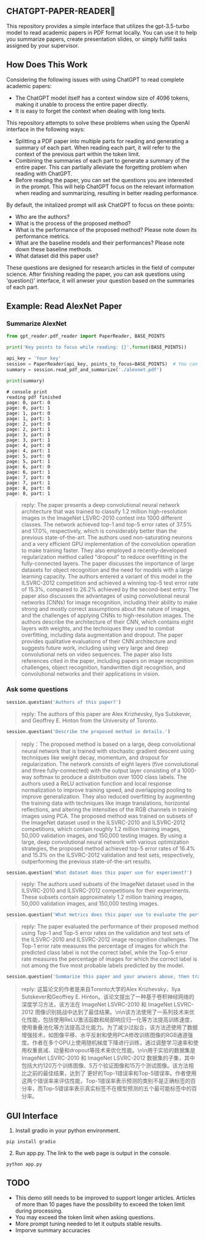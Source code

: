 ## CHATGPT-PAPER-READER📝 

This repository provides a simple interface that utilizes the gpt-3.5-turbo model to read academic papers in PDF format locally. You can use it to help you summarize papers, create presentation slides, or simply fulfill tasks assigned by your supervisor.

## How Does This Work
Considering the following issues with using ChatGPT to read complete academic papers:

- The ChatGPT model itself has a context window size of 4096 tokens, making it unable to process the entire paper directly.
- It is easy to forget the context when dealing with long texts.

This repository attempts to solve these problems when using the OpenAI interface in the following ways:

- Splitting a PDF paper into multiple parts for reading and generating a summary of each part. When reading each part, it will refer to the context of the previous part within the token limit.
- Combining the summaries of each part to generate a summary of the entire paper. This can partially alleviate the forgetting problem when reading with ChatGPT.
- Before reading the paper, you can set the questions you are interested in the prompt. This will help ChatGPT focus on the relevant information when reading and summarizing, resulting in better reading performance.

By default, the initalized prompt will ask ChatGPT to focus on these points:
- Who are the authors?
- What is the process of the proposed method?
- What is the performance of the proposed method? Please note down its performance metrics.
- What are the baseline models and their performances? Please note down these baseline methods.
- What dataset did this paper use?
  
These questions are designed for research articles in the field of computer science.
After finishing reading the paper, you can ask questions using 'question()' interface, it will anwser your question based on the summaries of each part.

## Example: Read AlexNet Paper

### Summarize AlexNet
```python
from gpt_reader.pdf_reader import PaperReader, BASE_POINTS

print('Key points to focus while reading: {}'.format(BASE_POINTS))

api_key = 'Your key'
session = PaperReader(api_key, points_to_focus=BASE_POINTS)  # You can set your key points 
summary = session.read_pdf_and_summarize('./alexnet.pdf')

print(summary)
```

```
# console print
reading pdf finished
page: 0, part: 0
page: 0, part: 1
page: 1, part: 0
page: 1, part: 1
page: 2, part: 0
page: 2, part: 1
page: 3, part: 0
page: 3, part: 1
page: 4, part: 0
page: 4, part: 1
page: 5, part: 0
page: 5, part: 1
page: 6, part: 0
page: 6, part: 1
page: 7, part: 0
page: 7, part: 1
page: 8, part: 0
page: 8, part: 1
```

> reply: The paper presents a deep convolutional neural network architecture that was trained to classify 1.2 million high-resolution images in the ImageNet LSVRC-2010 contest into 1000 different classes. The network achieved top-1 and top-5 error rates of 37.5% and 17.0%, respectively, which is considerably better than the previous state-of-the-art. The authors used non-saturating neurons and a very efficient GPU implementation of the convolution operation to make training faster. They also employed a recently-developed regularization method called "dropout" to reduce overfitting in the fully-connected layers. The paper discusses the importance of large datasets for object recognition and the need for models with a large learning capacity. The authors entered a variant of this model in the ILSVRC-2012 competition and achieved a winning top-5 test error rate of 15.3%, compared to 26.2% achieved by the second-best entry. The paper also discusses the advantages of using convolutional neural networks (CNNs) for image recognition, including their ability to make strong and mostly correct assumptions about the nature of images, and the challenges of applying CNNs to high-resolution images. The authors describe the architecture of their CNN, which contains eight layers with weights, and the techniques they used to combat overfitting, including data augmentation and dropout. The paper provides qualitative evaluations of their CNN architecture and suggests future work, including using very large and deep convolutional nets on video sequences. The paper also lists references cited in the paper, including papers on image recognition challenges, object recognition, handwritten digit recognition, and convolutional networks and their applications in vision.


### Ask some questions

```python
session.question('Authors of this paper?')
```

> reply: The authors of this paper are Alex Krizhevsky, Ilya Sutskever, and Geoffrey E. Hinton from the University of Toronto.


```python
session.question('Describe the proposed method in details.')
```

> reply：The proposed method is based on a large, deep convolutional neural network that is trained with stochastic gradient descent using techniques like weight decay, momentum, and dropout for regularization.  The network consists of eight layers (five convolutional and three fully-connected) with the output layer consisting of a 1000-way softmax to produce a distribution over 1000 class labels.  The authors used a ReLU activation function and local response normalization to improve training speed, and overlapping pooling to improve generalization.  They also reduced overfitting by augmenting the training data with techniques like image translations, horizontal reflections, and altering the intensities of the RGB channels in training images using PCA.  The proposed method was trained on subsets of the ImageNet dataset used in the ILSVRC-2010 and ILSVRC-2012 competitions, which contain roughly 1.2 million training images, 50,000 validation images, and 150,000 testing images. By using a large, deep convolutional neural network with various optimization strategies, the proposed method achieved top-5 error rates of 16.4% and 15.3% on the ILSVRC-2012 validation and test sets, respectively, outperforming the previous state-of-the-art results.
> 

```python
session.question('What dataset does this paper use for experiment?')
```

> reply: The authors used subsets of the ImageNet dataset used in the ILSVRC-2010 and ILSVRC-2012 competitions for their experiments. These subsets contain approximately 1.2 million training images, 50,000 validation images, and 150,000 testing images.

```python
session.question('What metrics does this paper use to evaluate the performace?')
```

> reply: The paper evaluated the performance of their proposed method using Top-1 and Top-5 error rates on the validation and test sets of the ILSVRC-2010 and ILSVRC-2012 image recognition challenges. The Top-1 error rate measures the percentage of images for which the predicted class label is not the correct label, while the Top-5 error rate measures the percentage of images for which the correct label is not among the five most probable labels predicted by the model.

```python
session.question('Summarize this paper and your anwsers above, then translate the result into Chinese')
```
> reply: 这篇论文的作者是来自Toronto大学的Alex Krizhevsky、Ilya Sutskever和Geoffrey E. Hinton。该论文提出了一种基于卷积神经网络的深度学习方法，该方法在 ImageNet LSVRC-2010 和 ImageNet LSVRC-2012 图像识别挑战中达到了最佳结果。\n\n该方法使用了一系列技术来优化性能，包括使用ReLU激活函数和局部响应归一化等方法提高训练速度，使用重叠池化等方法提高泛化能力。为了减少过拟合，该方法还使用了数据增强技术，如图像平移、水平反射和使用PCA修改训练图像的RGB通道强度。作者在多个GPU上使用随机梯度下降进行训练，通过调整学习速率和使用权重衰减、动量和dropout等技术来优化性能。\n\n用于实验的数据集是 ImageNet LSVRC-2010 和 ImageNet LSVRC-2012 数据集的子集，其中包括大约120万个训练图像、5万个验证图像和15万个测试图像。该方法相比之前的最佳结果，达到了 更好的Top-1错误率和Top-5错误率。作者使用这两个错误率来评估性能，Top-1错误率表示预测的类别不是正确标签的百分率，而Top-5错误率表示真实标签不在模型预测的五个最可能标签中的百分率。

## GUI Interface
1. Install gradio in your python environment.
```
pip install gradio
```
2. Run app.py. The link to the web page is output in the console.
```
python app.py
```

## TODO

- This demo still needs to be improved to support longer articles. Articles of more than 10 pages have the possibility to exceed the token limit during processing.
- You may exceed the token limit when asking questions.
- More prompt tuning needed to let it outputs stable results.
- Imporve summary accuracies
